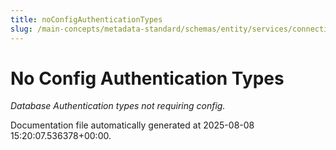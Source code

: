 ```yaml
---
title: noConfigAuthenticationTypes
slug: /main-concepts/metadata-standard/schemas/entity/services/connections/database/common/noconfigauthenticationtypes
---
```


# No Config Authentication Types

*Database Authentication types not requiring config.*



Documentation file automatically generated at 2025-08-08 15:20:07.536378+00:00.
